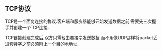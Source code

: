 ## TCP协议
TCP是一个面向连接的协议.客户端和服务器能够开始发送数据之前,需要先三次握手并创建一个TCP连接. 

TCP链接创建完成后,双方只需经由套接字发送数据,而不用像UDP那样将packet丢进套接字之前必须附上一个目的地地址.


